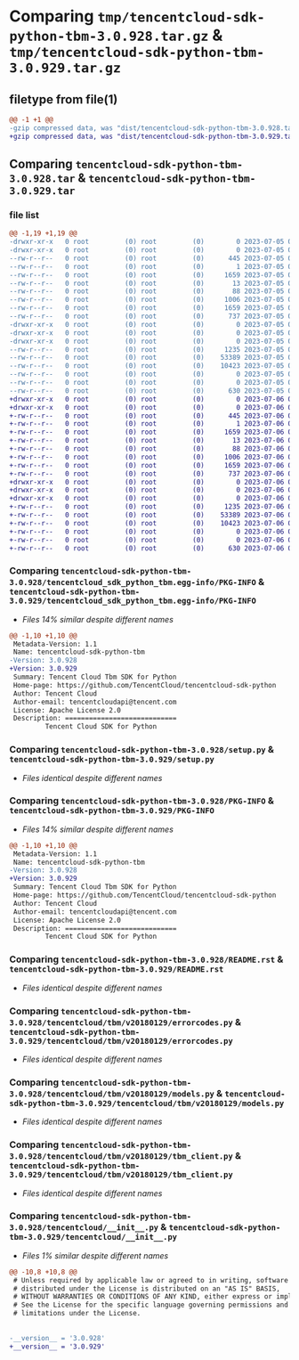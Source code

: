 # Comparing `tmp/tencentcloud-sdk-python-tbm-3.0.928.tar.gz` & `tmp/tencentcloud-sdk-python-tbm-3.0.929.tar.gz`

## filetype from file(1)

```diff
@@ -1 +1 @@
-gzip compressed data, was "dist/tencentcloud-sdk-python-tbm-3.0.928.tar", last modified: Wed Jul  5 00:33:46 2023, max compression
+gzip compressed data, was "dist/tencentcloud-sdk-python-tbm-3.0.929.tar", last modified: Thu Jul  6 00:34:29 2023, max compression
```

## Comparing `tencentcloud-sdk-python-tbm-3.0.928.tar` & `tencentcloud-sdk-python-tbm-3.0.929.tar`

### file list

```diff
@@ -1,19 +1,19 @@
-drwxr-xr-x   0 root         (0) root         (0)        0 2023-07-05 00:33:46.000000 tencentcloud-sdk-python-tbm-3.0.928/
-drwxr-xr-x   0 root         (0) root         (0)        0 2023-07-05 00:33:46.000000 tencentcloud-sdk-python-tbm-3.0.928/tencentcloud_sdk_python_tbm.egg-info/
--rw-r--r--   0 root         (0) root         (0)      445 2023-07-05 00:33:46.000000 tencentcloud-sdk-python-tbm-3.0.928/tencentcloud_sdk_python_tbm.egg-info/SOURCES.txt
--rw-r--r--   0 root         (0) root         (0)        1 2023-07-05 00:33:46.000000 tencentcloud-sdk-python-tbm-3.0.928/tencentcloud_sdk_python_tbm.egg-info/dependency_links.txt
--rw-r--r--   0 root         (0) root         (0)     1659 2023-07-05 00:33:46.000000 tencentcloud-sdk-python-tbm-3.0.928/tencentcloud_sdk_python_tbm.egg-info/PKG-INFO
--rw-r--r--   0 root         (0) root         (0)       13 2023-07-05 00:33:46.000000 tencentcloud-sdk-python-tbm-3.0.928/tencentcloud_sdk_python_tbm.egg-info/top_level.txt
--rw-r--r--   0 root         (0) root         (0)       88 2023-07-05 00:33:46.000000 tencentcloud-sdk-python-tbm-3.0.928/setup.cfg
--rw-r--r--   0 root         (0) root         (0)     1006 2023-07-05 00:33:46.000000 tencentcloud-sdk-python-tbm-3.0.928/setup.py
--rw-r--r--   0 root         (0) root         (0)     1659 2023-07-05 00:33:46.000000 tencentcloud-sdk-python-tbm-3.0.928/PKG-INFO
--rw-r--r--   0 root         (0) root         (0)      737 2023-07-05 00:33:46.000000 tencentcloud-sdk-python-tbm-3.0.928/README.rst
-drwxr-xr-x   0 root         (0) root         (0)        0 2023-07-05 00:33:46.000000 tencentcloud-sdk-python-tbm-3.0.928/tencentcloud/
-drwxr-xr-x   0 root         (0) root         (0)        0 2023-07-05 00:33:46.000000 tencentcloud-sdk-python-tbm-3.0.928/tencentcloud/tbm/
-drwxr-xr-x   0 root         (0) root         (0)        0 2023-07-05 00:33:46.000000 tencentcloud-sdk-python-tbm-3.0.928/tencentcloud/tbm/v20180129/
--rw-r--r--   0 root         (0) root         (0)     1235 2023-07-05 00:33:46.000000 tencentcloud-sdk-python-tbm-3.0.928/tencentcloud/tbm/v20180129/errorcodes.py
--rw-r--r--   0 root         (0) root         (0)    53389 2023-07-05 00:33:46.000000 tencentcloud-sdk-python-tbm-3.0.928/tencentcloud/tbm/v20180129/models.py
--rw-r--r--   0 root         (0) root         (0)    10423 2023-07-05 00:33:46.000000 tencentcloud-sdk-python-tbm-3.0.928/tencentcloud/tbm/v20180129/tbm_client.py
--rw-r--r--   0 root         (0) root         (0)        0 2023-07-05 00:33:46.000000 tencentcloud-sdk-python-tbm-3.0.928/tencentcloud/tbm/v20180129/__init__.py
--rw-r--r--   0 root         (0) root         (0)        0 2023-07-05 00:33:46.000000 tencentcloud-sdk-python-tbm-3.0.928/tencentcloud/tbm/__init__.py
--rw-r--r--   0 root         (0) root         (0)      630 2023-07-05 00:33:46.000000 tencentcloud-sdk-python-tbm-3.0.928/tencentcloud/__init__.py
+drwxr-xr-x   0 root         (0) root         (0)        0 2023-07-06 00:34:29.000000 tencentcloud-sdk-python-tbm-3.0.929/
+drwxr-xr-x   0 root         (0) root         (0)        0 2023-07-06 00:34:29.000000 tencentcloud-sdk-python-tbm-3.0.929/tencentcloud_sdk_python_tbm.egg-info/
+-rw-r--r--   0 root         (0) root         (0)      445 2023-07-06 00:34:29.000000 tencentcloud-sdk-python-tbm-3.0.929/tencentcloud_sdk_python_tbm.egg-info/SOURCES.txt
+-rw-r--r--   0 root         (0) root         (0)        1 2023-07-06 00:34:29.000000 tencentcloud-sdk-python-tbm-3.0.929/tencentcloud_sdk_python_tbm.egg-info/dependency_links.txt
+-rw-r--r--   0 root         (0) root         (0)     1659 2023-07-06 00:34:29.000000 tencentcloud-sdk-python-tbm-3.0.929/tencentcloud_sdk_python_tbm.egg-info/PKG-INFO
+-rw-r--r--   0 root         (0) root         (0)       13 2023-07-06 00:34:29.000000 tencentcloud-sdk-python-tbm-3.0.929/tencentcloud_sdk_python_tbm.egg-info/top_level.txt
+-rw-r--r--   0 root         (0) root         (0)       88 2023-07-06 00:34:29.000000 tencentcloud-sdk-python-tbm-3.0.929/setup.cfg
+-rw-r--r--   0 root         (0) root         (0)     1006 2023-07-06 00:34:29.000000 tencentcloud-sdk-python-tbm-3.0.929/setup.py
+-rw-r--r--   0 root         (0) root         (0)     1659 2023-07-06 00:34:29.000000 tencentcloud-sdk-python-tbm-3.0.929/PKG-INFO
+-rw-r--r--   0 root         (0) root         (0)      737 2023-07-06 00:34:29.000000 tencentcloud-sdk-python-tbm-3.0.929/README.rst
+drwxr-xr-x   0 root         (0) root         (0)        0 2023-07-06 00:34:29.000000 tencentcloud-sdk-python-tbm-3.0.929/tencentcloud/
+drwxr-xr-x   0 root         (0) root         (0)        0 2023-07-06 00:34:29.000000 tencentcloud-sdk-python-tbm-3.0.929/tencentcloud/tbm/
+drwxr-xr-x   0 root         (0) root         (0)        0 2023-07-06 00:34:29.000000 tencentcloud-sdk-python-tbm-3.0.929/tencentcloud/tbm/v20180129/
+-rw-r--r--   0 root         (0) root         (0)     1235 2023-07-06 00:34:29.000000 tencentcloud-sdk-python-tbm-3.0.929/tencentcloud/tbm/v20180129/errorcodes.py
+-rw-r--r--   0 root         (0) root         (0)    53389 2023-07-06 00:34:29.000000 tencentcloud-sdk-python-tbm-3.0.929/tencentcloud/tbm/v20180129/models.py
+-rw-r--r--   0 root         (0) root         (0)    10423 2023-07-06 00:34:29.000000 tencentcloud-sdk-python-tbm-3.0.929/tencentcloud/tbm/v20180129/tbm_client.py
+-rw-r--r--   0 root         (0) root         (0)        0 2023-07-06 00:34:29.000000 tencentcloud-sdk-python-tbm-3.0.929/tencentcloud/tbm/v20180129/__init__.py
+-rw-r--r--   0 root         (0) root         (0)        0 2023-07-06 00:34:29.000000 tencentcloud-sdk-python-tbm-3.0.929/tencentcloud/tbm/__init__.py
+-rw-r--r--   0 root         (0) root         (0)      630 2023-07-06 00:34:29.000000 tencentcloud-sdk-python-tbm-3.0.929/tencentcloud/__init__.py
```

### Comparing `tencentcloud-sdk-python-tbm-3.0.928/tencentcloud_sdk_python_tbm.egg-info/PKG-INFO` & `tencentcloud-sdk-python-tbm-3.0.929/tencentcloud_sdk_python_tbm.egg-info/PKG-INFO`

 * *Files 14% similar despite different names*

```diff
@@ -1,10 +1,10 @@
 Metadata-Version: 1.1
 Name: tencentcloud-sdk-python-tbm
-Version: 3.0.928
+Version: 3.0.929
 Summary: Tencent Cloud Tbm SDK for Python
 Home-page: https://github.com/TencentCloud/tencentcloud-sdk-python
 Author: Tencent Cloud
 Author-email: tencentcloudapi@tencent.com
 License: Apache License 2.0
 Description: ============================
         Tencent Cloud SDK for Python
```

### Comparing `tencentcloud-sdk-python-tbm-3.0.928/setup.py` & `tencentcloud-sdk-python-tbm-3.0.929/setup.py`

 * *Files identical despite different names*

### Comparing `tencentcloud-sdk-python-tbm-3.0.928/PKG-INFO` & `tencentcloud-sdk-python-tbm-3.0.929/PKG-INFO`

 * *Files 14% similar despite different names*

```diff
@@ -1,10 +1,10 @@
 Metadata-Version: 1.1
 Name: tencentcloud-sdk-python-tbm
-Version: 3.0.928
+Version: 3.0.929
 Summary: Tencent Cloud Tbm SDK for Python
 Home-page: https://github.com/TencentCloud/tencentcloud-sdk-python
 Author: Tencent Cloud
 Author-email: tencentcloudapi@tencent.com
 License: Apache License 2.0
 Description: ============================
         Tencent Cloud SDK for Python
```

### Comparing `tencentcloud-sdk-python-tbm-3.0.928/README.rst` & `tencentcloud-sdk-python-tbm-3.0.929/README.rst`

 * *Files identical despite different names*

### Comparing `tencentcloud-sdk-python-tbm-3.0.928/tencentcloud/tbm/v20180129/errorcodes.py` & `tencentcloud-sdk-python-tbm-3.0.929/tencentcloud/tbm/v20180129/errorcodes.py`

 * *Files identical despite different names*

### Comparing `tencentcloud-sdk-python-tbm-3.0.928/tencentcloud/tbm/v20180129/models.py` & `tencentcloud-sdk-python-tbm-3.0.929/tencentcloud/tbm/v20180129/models.py`

 * *Files identical despite different names*

### Comparing `tencentcloud-sdk-python-tbm-3.0.928/tencentcloud/tbm/v20180129/tbm_client.py` & `tencentcloud-sdk-python-tbm-3.0.929/tencentcloud/tbm/v20180129/tbm_client.py`

 * *Files identical despite different names*

### Comparing `tencentcloud-sdk-python-tbm-3.0.928/tencentcloud/__init__.py` & `tencentcloud-sdk-python-tbm-3.0.929/tencentcloud/__init__.py`

 * *Files 1% similar despite different names*

```diff
@@ -10,8 +10,8 @@
 # Unless required by applicable law or agreed to in writing, software
 # distributed under the License is distributed on an "AS IS" BASIS,
 # WITHOUT WARRANTIES OR CONDITIONS OF ANY KIND, either express or implied.
 # See the License for the specific language governing permissions and
 # limitations under the License.
 
 
-__version__ = '3.0.928'
+__version__ = '3.0.929'
```

